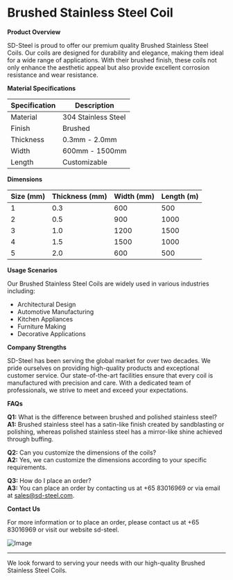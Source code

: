 # Brushed Stainless Steel Coil

**Product Overview**

SD-Steel is proud to offer our premium quality Brushed Stainless Steel Coils. Our coils are designed for durability and elegance, making them ideal for a wide range of applications. With their brushed finish, these coils not only enhance the aesthetic appeal but also provide excellent corrosion resistance and wear resistance.

**Material Specifications**

| Specification | Description |
|---------------|-------------|
| Material      | 304 Stainless Steel |
| Finish        | Brushed |
| Thickness     | 0.3mm - 2.0mm |
| Width         | 600mm - 1500mm |
| Length        | Customizable |

**Dimensions**

| Size (mm) | Thickness (mm) | Width (mm) | Length (m) |
|-----------|-----------------|------------|------------|
| 1         | 0.3             | 600        | 500        |
| 2         | 0.5             | 900        | 1000       |
| 3         | 1.0             | 1200       | 1500       |
| 4         | 1.5             | 1500       | 1000       |
| 5         | 2.0             | 600        | 500        |

**Usage Scenarios**

Our Brushed Stainless Steel Coils are widely used in various industries including:
- Architectural Design
- Automotive Manufacturing
- Kitchen Appliances
- Furniture Making
- Decorative Applications

**Company Strengths**

SD-Steel has been serving the global market for over two decades. We pride ourselves on providing high-quality products and exceptional customer service. Our state-of-the-art facilities ensure that every coil is manufactured with precision and care. With a dedicated team of professionals, we strive to meet and exceed your expectations.

**FAQs**

**Q1:** What is the difference between brushed and polished stainless steel?  
**A1:** Brushed stainless steel has a satin-like finish created by sandblasting or polishing, whereas polished stainless steel has a mirror-like shine achieved through buffing.

**Q2:** Can you customize the dimensions of the coils?  
**A2:** Yes, we can customize the dimensions according to your specific requirements.

**Q3:** How do I place an order?  
**A3:** You can place an order by contacting us at +65 83016969 or via email at sales@sd-steel.com.

**Contact Us**

For more information or to place an order, please contact us at +65 83016969 or visit our website  sd-steel.

![Image](https://github.com/user-attachments/assets/2567258e-e124-4816-932d-1809bd27ef0b)

---

We look forward to serving your needs with our high-quality Brushed Stainless Steel Coils.